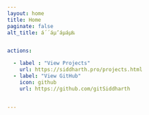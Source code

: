 ```yaml
---
layout: home
title: Home
paginate: false
alt_title: á´´áµ’áµáµ‰


actions:

  - label : "View Projects"
    url: https://siddharth.pro/projects.html
  - label: "View GitHub"
    icon: github
    url: https://github.com/gitSiddharth


---
```



